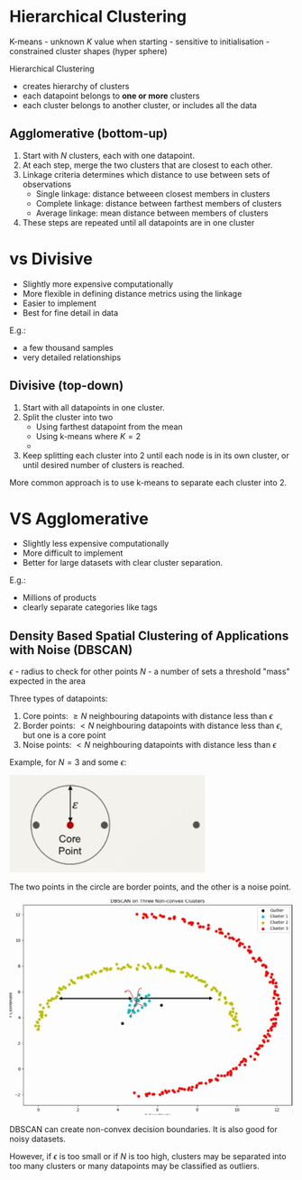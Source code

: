 # Hierarchical Clustering

K-means
    - unknown $K$ value when starting
    - sensitive to initialisation
    - constrained cluster shapes (hyper sphere)

Hierarchical Clustering
- creates hierarchy of clusters
- each datapoint belongs to **one or more** clusters
- each cluster belongs to another cluster, or includes all the data

## Agglomerative (bottom-up)

1. Start with $N$ clusters, each with one datapoint.
2. At each step, merge the two clusters that are closest to each other.
3. Linkage criteria determines which distance to use between sets of observations
    - Single linkage: distance betweeen closest members in clusters
    - Complete linkage: distance between farthest members of clusters
    - Average linkage: mean distance between members of clusters
4. These steps are repeated until all datapoints are in one cluster

# vs Divisive
- Slightly more expensive computationally
- More flexible in defining distance metrics using the linkage
- Easier to implement
- Best for fine detail in data

E.g.:
- a few thousand samples 
- very detailed relationships

## Divisive (top-down)

1. Start with all datapoints in one cluster.
2. Split the cluster into two
    - Using farthest datapoint from the mean
    - Using k-means where $K=2$
    -
3. Keep splitting each cluster into 2 until each node is in its own cluster, or until desired number of clusters is reached.

More common approach is to use k-means to separate each cluster into 2. 

# VS Agglomerative
- Slightly less expensive computationally
- More difficult to implement
- Better for large datasets with clear cluster separation. 

E.g.:
- Millions of products
- clearly separate categories like tags

## Density Based Spatial Clustering of Applications with Noise (DBSCAN)

$\epsilon$ - radius to check for other points
$N$ - a number of sets a threshold "mass" expected in the area

Three types of datapoints:
1. Core points: $\geq N$ neighbouring datapoints with distance less than $\epsilon$
2. Border points: $< N$ neighbouring datapoints with distance less than $\epsilon$, but one is a core point
3. Noise points: $< N$ neighbouring datapoints with distance less than $\epsilon$

Example, for $N=3$ and some $\epsilon$:

![](assets/2025-01-31-09-45-58.png)

The two points in the circle are border points, and the other is a noise point. 

![](assets/2025-01-31-09-50-48.png)

DBSCAN can create non-convex decision boundaries. It is also good for noisy datasets. 

However, if $\epsilon$ is too small or if $N$ is too high, clusters may be separated into too many clusters or many datapoints may be classified as outliers.